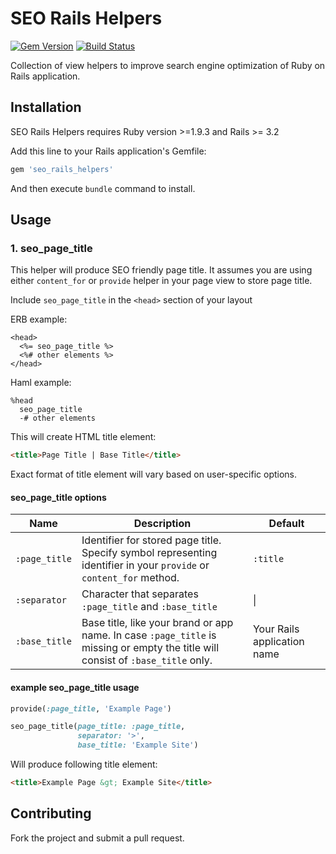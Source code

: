 # SEO Rails Helpers

[![Gem Version](https://badge.fury.io/rb/seo_rails_helpers.svg)](http://badge.fury.io/rb/seo_rails_helpers) [![Build Status](https://travis-ci.org/rubysamurai/seo_rails_helpers.svg?branch=master)](https://travis-ci.org/rubysamurai/seo_rails_helpers)

Collection of view helpers to improve search engine optimization of Ruby on Rails application.

## Installation

SEO Rails Helpers requires Ruby version >=1.9.3 and Rails >= 3.2

Add this line to your Rails application's Gemfile:

```ruby
gem 'seo_rails_helpers'
```

And then execute `bundle` command to install.

## Usage

### 1. seo_page_title

This helper will produce SEO friendly page title. It assumes you are using either `content_for` or `provide` helper in your page view to store page title.

Include `seo_page_title` in the `<head>` section of your layout

ERB example:
```erb
<head>
  <%= seo_page_title %>
  <%# other elements %>
</head>
```

Haml example:
```haml
%head
  seo_page_title
  -# other elements
```

This will create HTML title element:
```html
<title>Page Title | Base Title</title>
```

Exact format of title element will vary based on user-specific options.

#### seo_page_title options

| Name | Description | Default
| ----------- | ------------------------|-----------
| ```:page_title```| Identifier for stored page title. Specify symbol representing identifier in your ```provide``` or ```content_for``` method. | ```:title```
| ```:separator``` | Character that separates `:page_title` and `:base_title` | \|
| ```:base_title```| Base title, like your brand or app name. In case `:page_title` is missing or empty the title will consist of `:base_title` only.  | Your Rails application name

#### example seo_page_title usage

```ruby
provide(:page_title, 'Example Page')
```

```ruby
seo_page_title(page_title: :page_title, 
               separator: '>', 
               base_title: 'Example Site')
```

Will produce following title element:
```html
<title>Example Page &gt; Example Site</title>
```

## Contributing

Fork the project and submit a pull request.
